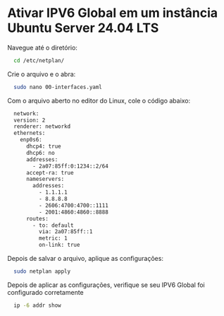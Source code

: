 
# Ativar IPV6 Global em um instância Ubuntu Server 24.04 LTS

Navegue até o diretório:

```bash
  cd /etc/netplan/
```

Crie o arquivo e o abra:

```bash
  sudo nano 00-interfaces.yaml
```

Com o arquivo aberto no editor do Linux, cole o código abaixo:

```bash
  network:
  version: 2
  renderer: networkd
  ethernets:
    enp0s6:
      dhcp4: true
      dhcp6: no
      addresses:
        - 2a07:85ff:0:1234::2/64
      accept-ra: true
      nameservers:
        addresses:
          - 1.1.1.1
          - 8.8.8.8
          - 2606:4700:4700::1111
          - 2001:4860:4860::8888
      routes:
        - to: default
          via: 2a07:85ff::1
          metric: 1
          on-link: true
```

Depois de salvar o arquivo, aplique as configurações:

```bash
  sudo netplan apply
```

Depois de aplicar as configurações, verifique se seu IPV6 Global foi configurado corretamente

```bash
  ip -6 addr show
```
